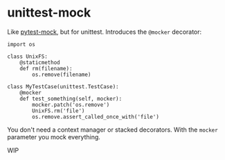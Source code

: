 # unittest-mock

Like [pytest-mock](https://github.com/pytest-dev/pytest-mock), but for unittest. Introduces the `@mocker` decorator:

```
import os

class UnixFS:
    @staticmethod
    def rm(filename):
        os.remove(filename)

class MyTestCase(unittest.TestCase):
    @mocker
    def test_something(self, mocker):
        mocker.patch('os.remove')
        UnixFS.rm('file')
        os.remove.assert_called_once_with('file')
```


You don't need a context manager or stacked decorators. With the `mocker` parameter you mock everything.


WIP
